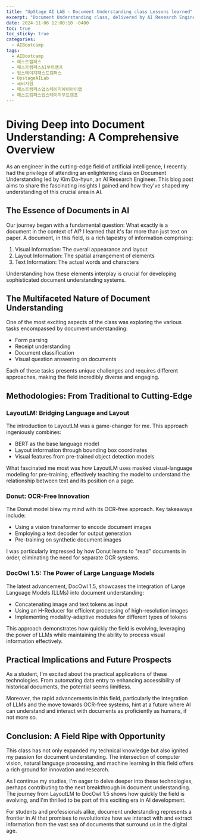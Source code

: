 ```yaml
---
title: "UpStage AI LAB - Document Understanding class Lessons learned"
excerpt: "Document Understanding class, delivered by AI Research Engineer Kim Da-hyun, explores the intricate field that combines computer vision, natural language processing, and machine learning. The lecture covers the fundamental concept of documents in AI, encompassing visual, layout, and text information. It delves into various document understanding tasks such as form parsing, receipt understanding, document classification, and visual question answering. The presentation then examines key methodologies in the field, including LayoutLM, which integrates pre-trained language models with layout and visual information; Donut, an OCR-free approach using vision transformers and text decoders; and DocOwl 1.5, which incorporates Large Language Models for enhanced document processing. These methodologies showcase the evolution of document understanding techniques, from traditional approaches to cutting-edge AI applications, highlighting the field's rapid advancement and its potential to revolutionize how we interact with and extract information from documents in the digital age."
date: 2024-11-06 12:00:10 -0400
toc: true
toc_sticky: true
categories:
  - AIBootcamp
tags:
  - AIBootcamp 
  - 패스트캠퍼스 
  - 패스트캠퍼스AI부트캠프 
  - 업스테이지패스트캠퍼스 
  - UpstageAILab 
  - 국비지원 
  - 패스트캠퍼스업스테이지에이아이랩 
  - 패스트캠퍼스업스테이지부트캠프
---
```


# Diving Deep into Document Understanding: A Comprehensive Overview

As an engineer in the cutting-edge field of artificial intelligence, I recently had the privilege of attending an enlightening class on Document Understanding led by Kim Da-hyun, an AI Research Engineer. This blog post aims to share the fascinating insights I gained and how they've shaped my understanding of this crucial area in AI.

## The Essence of Documents in AI

Our journey began with a fundamental question: What exactly is a document in the context of AI? I learned that it's far more than just text on paper. A document, in this field, is a rich tapestry of information comprising:

1. Visual Information: The overall appearance and layout
2. Layout Information: The spatial arrangement of elements
3. Text Information: The actual words and characters

Understanding how these elements interplay is crucial for developing sophisticated document understanding systems.

## The Multifaceted Nature of Document Understanding

One of the most exciting aspects of the class was exploring the various tasks encompassed by document understanding:

- Form parsing
- Receipt understanding
- Document classification
- Visual question answering on documents

Each of these tasks presents unique challenges and requires different approaches, making the field incredibly diverse and engaging.

## Methodologies: From Traditional to Cutting-Edge

### LayoutLM: Bridging Language and Layout

The introduction to LayoutLM was a game-changer for me. This approach ingeniously combines:

- BERT as the base language model
- Layout information through bounding box coordinates
- Visual features from pre-trained object detection models

What fascinated me most was how LayoutLM uses masked visual-language modeling for pre-training, effectively teaching the model to understand the relationship between text and its position on a page.

### Donut: OCR-Free Innovation

The Donut model blew my mind with its OCR-free approach. Key takeaways include:

- Using a vision transformer to encode document images
- Employing a text decoder for output generation
- Pre-training on synthetic document images

I was particularly impressed by how Donut learns to "read" documents in order, eliminating the need for separate OCR systems.

### DocOwl 1.5: The Power of Large Language Models

The latest advancement, DocOwl 1.5, showcases the integration of Large Language Models (LLMs) into document understanding:

- Concatenating image and text tokens as input
- Using an H-Reducer for efficient processing of high-resolution images
- Implementing modality-adaptive modules for different types of tokens

This approach demonstrates how quickly the field is evolving, leveraging the power of LLMs while maintaining the ability to process visual information effectively.

## Practical Implications and Future Prospects

As a student, I'm excited about the practical applications of these technologies. From automating data entry to enhancing accessibility of historical documents, the potential seems limitless. 

Moreover, the rapid advancements in this field, particularly the integration of LLMs and the move towards OCR-free systems, hint at a future where AI can understand and interact with documents as proficiently as humans, if not more so.

## Conclusion: A Field Ripe with Opportunity

This class has not only expanded my technical knowledge but also ignited my passion for document understanding. The intersection of computer vision, natural language processing, and machine learning in this field offers a rich ground for innovation and research.

As I continue my studies, I'm eager to delve deeper into these technologies, perhaps contributing to the next breakthrough in document understanding. The journey from LayoutLM to DocOwl 1.5 shows how quickly the field is evolving, and I'm thrilled to be part of this exciting era in AI development.

For students and professionals alike, document understanding represents a frontier in AI that promises to revolutionize how we interact with and extract information from the vast sea of documents that surround us in the digital age.
